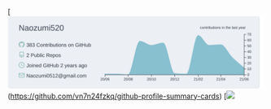 [![](https://raw.githubusercontent.com/Naozumi520/Naozumi520/main/profile-summary-card-output/nord_bright/0-profile-details.svg)(https://github.com/vn7n24fzkq/github-profile-summary-cards)
[![](https://github-readme-stats.vercel.app/api?username=Naozumi520&custom_title=Stats&title_color=8FBCBB&show_icons=true&icon_color=8FBCBB&bg_color=ECEFF4)
